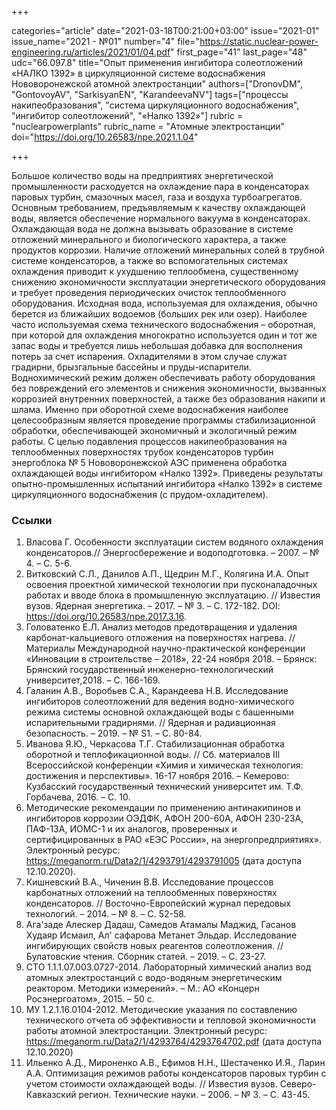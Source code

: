 +++

categories="article"
date="2021-03-18T00:21:00+03:00"
issue="2021-01"
issue_name="2021 - №01"
number="4"
file="https://static.nuclear-power-engineering.ru/articles/2021/01/04.pdf"
first_page="41"
last_page="48"
udc="66.097.8"
title="Опыт применения ингибитора солеотложений «НАЛКО 1392» в циркуляционной системе водоснабжения Нововоронежской атомной электростанции"
authors=["DronovDM", "GontovoyAV", "SarkisyanEN", "KarandeevaNV"]
tags=["процессы накипеобразования", "система циркуляционного водоснабжения", "ингибитор солеотложений", "«Налко 1392»"]
rubric = "nuclearpowerplants"
rubric_name = "Атомные электростанции"
doi="https://doi.org/10.26583/npe.2021.1.04"

+++

Большое количество воды на предприятиях энергетической промышленности расходуется на охлаждение пара в конденсаторах паровых турбин, смазочных масел, газа и воздуха турбоагрегатов. Основным требованием, предъявляемым к качеству охлаждающей воды, является обеспечение нормального вакуума в конденсаторах. Охлаждающая вода не должна вызывать образование в системе отложений минерального и биологического характера, а также продуктов коррозии. Наличие отложений минеральных солей в трубной системе конденсаторов, а также во вспомогательных системах охлаждения приводит к ухудшению теплообмена, существенному снижению экономичности эксплуатации энергетического оборудования и требует проведения периодических очисток теплообменного оборудования. Исходная вода, используемая для охлаждения, обычно берется из ближайших водоемов (больших рек или озер). Наиболее часто используемая схема технического водоснабжения – оборотная, при которой для охлаждения многократно используется один и тот же запас воды и требуется лишь небольшая добавка для восполнения потерь за счет испарения. Охладителями в этом случае служат градирни, брызгальные бассейны и пруды-испарители. Воднохимический режим должен обеспечивать работу оборудования без повреждений его элементов и снижения экономичности, вызванных коррозией внутренних поверхностей, а также без образования накипи и шлама. Именно при оборотной схеме водоснабжения наиболее целесообразным является проведение программы стабилизационной обработки, обеспечивающей экономичный и экологичный режим работы. С целью подавления процессов накипеобразования на теплообменных поверхностях трубок конденсаторов турбин энергоблока № 5 Нововоронежской АЭС применена обработка охлаждающей воды ингибитором «Налко 1392». Приведены результаты опытно-промышленных испытаний ингибитора «Налко 1392» в системе циркуляционного водоснабжения (с прудом-охладителем).

### Ссылки

1. Власова Г. Особенности эксплуатации систем водяного охлаждения конденсаторов.// Энергосбережение и водоподготовка. – 2007. – № 4. – С. 5-6.
2. Витковский С.Л., Данилов А.П., Щедрин М.Г., Колягина И.А. Опыт освоения проектной химической технологии при пусконаладочных работах и вводе блока в промышленную эксплуатацию. // Известия вузов. Ядерная энергетика. – 2017. – № 3. – С. 172-182. DOI: https://doi.org/10.26583/npe.2017.3.16.
3. Головатенко Е.Л. Анализ методов предотвращения и удаления карбонат-кальциевого отложения на поверхностях нагрева. // Материалы Международной научно-практической конференции «Инновации в строительстве – 2018», 22-24 ноября 2018. – Брянск: Брянский государственный инженерно-технологический университет,2018. – С. 166-169.
4. Галанин А.В., Воробьев С.А., Карандеева Н.В. Исследование ингибиторов солеотложений для ведения водно-химического режима системы основной охлаждающей воды с башенными испарительными градирнями. // Ядерная и радиационная безопасность. – 2019. – № S1. – С. 80-84.
5. Иванова Я.Ю., Черкасова Т.Г. Стабилизационная обработка оборотной и теплофикационной воды. // Сб. материалов III Всероссийской конференции «Химия и химическая технология: достижения и перспективы». 16-17 ноября 2016. – Кемерово: Кузбасский государственный технический университет им. Т.Ф. Горбачева, 2016. – С. 10.
6. Методические рекомендации по применению антинакипинов и ингибиторов коррозии ОЭДФК, АФОН 200-60А, АФОН 230-23А, ПАФ-13А, ИОМС-1 и их аналогов, проверенных и сертифицированных в РАО «ЕЭС России», на энергопредприятиях». Электронный ресурс: https://meganorm.ru/Data2/1/4293791/4293791005 (дата доступа 12.10.2020).
7. Кишневский В.А., Чиченин В.В. Исследование процессов карбонатных отложений на теплообменных поверхностях конденсаторов. // Восточно-Европейский журнал передовых технологий. – 2014. – № 8. – С. 52-58.
8. Ага'заде Алескер Дадаш, Самедов Атамалы Маджид, Гасанов Худаяр Исмаил, Ал' сафарова Метанет Эльдар. Исследование ингибирующих свойств новых реагентов солеотложения. // Булатовские чтения. Сборник статей. – 2019. – С. 23-27.
9. СТО 1.1.1.07.003.0727-2014. Лабораторный химический анализ вод атомных электростанций с водо-водяным энергетическим реактором. Методики измерений». – М.: АО «Концерн Росэнергоатом», 2015. – 50 c.
10. МУ 1.2.1.16.0104-2012. Методические указания по составлению технического отчета об эффективности и тепловой экономичности работы атомной электростанции. Электронный ресурс: https://meganorm.ru/Data2/1/4293764/4293764702.pdf (дата доступа 12.10.2020)
11. Ильенко А.Д., Мироненко А.В., Ефимов Н.Н., Шестаченко И.Я., Ларин А.А. Оптимизация режимов работы конденсаторов паровых турбин с учетом стоимости охлаждающей воды. // Известия вузов. Северо-Кавказский регион. Технические науки. – 2006. – № 3. – С. 43-45.